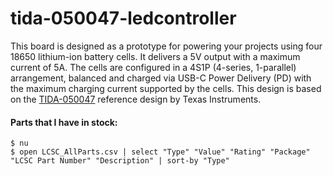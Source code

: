 # tida-050047-ledcontroller
This board is designed as a prototype for powering your projects using four 18650 lithium-ion battery cells. It delivers a 5V output with a maximum current of 5A. The cells are configured in a 4S1P (4-series, 1-parallel) arrangement, balanced and charged via USB-C Power Delivery (PD) with the maximum charging current supported by the cells.
This design is based on the [TIDA-050047](https://www.ti.com/tool/TIDA-050047#design-products) reference design by Texas Instruments.


#### Parts that I have in stock:
```
$ nu
$ open LCSC_AllParts.csv | select "Type" "Value" "Rating" "Package" "LCSC Part Number" "Description" | sort-by "Type"
```

